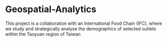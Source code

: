 # Geospatial-Analytics
This project is a collaboration with an International Food Chain (IFC), where we study and strategically analyse the demographics of selected outlets within the Taoyuan region of Taiwan
